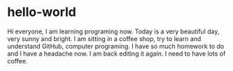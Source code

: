 # hello-world
Hi everyone,
I am learning programing now. Today is a very beautiful day, very sunny and bright.
I am sitting in a coffee shop, try to learn and understand GitHub, computer programing.
I have so much homework to do and I have a headache now.
I am back editing it again.
I need to have lots of coffee.
